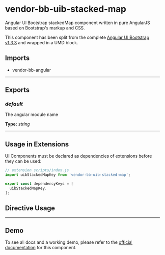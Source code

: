 # vendor-bb-uib-stacked-map

Angular UI Bootstrap stackedMap component written in pure AngularJS  based on Bootstrap's markup and CSS.

This component has been split from the complete
<a href="http://angular-ui.github.io/bootstrap/versioned-docs/1.3.3/">Angular UI
Bootstrap v1.3.3</a> and wrapped in a UMD block.

## Imports

* vendor-bb-angular


---

## Exports

### *default*

The angular module name

**Type:** *string*

---

## Usage in Extensions

UI Components must be declared as dependencies of extensions before they can be used:

```javascript
// extension scripts/index.js
import uibStackedMapKey from 'vendor-bb-uib-stacked-map';

export const dependencyKeys = [
  uibStackedMapKey,
];
```

## Directive Usage

<usage>

---

## Demo

To see all docs and a working demo, please refer to the
<a href="http://angular-ui.github.io/bootstrap/versioned-docs/1.3.3/#/stackedMap" target="_blank">official
documentation</a> for this component.
